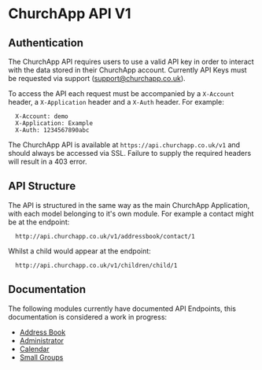 # ChurchApp API V1

## Authentication

The ChurchApp API requires users to use a valid API key in order to interact with the data stored in their ChurchApp account. Currently API Keys must be requested via support (support@churchapp.co.uk).

To access the API each request must be accompanied by a `X-Account` header, a `X-Application` header and a `X-Auth` header. For example:

````
  X-Account: demo
  X-Application: Example
  X-Auth: 1234567890abc
````

The ChurchApp API is available at `https://api.churchapp.co.uk/v1` and should always be accessed via SSL. Failure to supply the required headers will result in a 403 error.

## API Structure

The API is structured in the same way as the main ChurchApp Application, with each model belonging to it's own module. For example a contact might be at the endpoint:

````
  http://api.churchapp.co.uk/v1/addressbook/contact/1
````

Whilst a child would appear at the endpoint:

````
  http://api.churchapp.co.uk/v1/children/child/1
````

## Documentation

The following modules currently have documented API Endpoints, this documentation is considered a work in progress:

* [Address Book](https://github.com/ChurchApp/churchapp-api/blob/master/modules/addressbook.md)
* [Administrator](https://github.com/ChurchApp/churchapp-api/blob/master/modules/administrator.md)
* [Calendar](https://github.com/ChurchApp/churchapp-api/blob/master/modules/calendar.md)
* [Small Groups](https://github.com/ChurchApp/churchapp-api/blob/master/modules/smallgroups.md)
